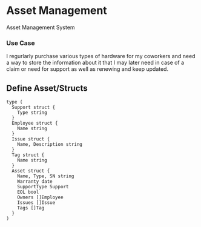 # Asset Management
Asset Management System

### Use Case
I regurlarly purchase various types of hardware for my coworkers and need a way to store the information about it that I may later need in case of a claim or need for support as well as renewing and keep updated.

## Define Asset/Structs
```
type (
  Support struct {
    Type string
  }
  Employee struct {
    Name string
  }
  Issue struct {
    Name, Description string
  }
  Tag struct {
    Name string
  }
  Asset struct {
    Name, Type, SN string
    Warranty date
    SupportType Support
    EOL bool
    Owners []Employee
    Issues []Issue
    Tags []Tag
  }
)
```
